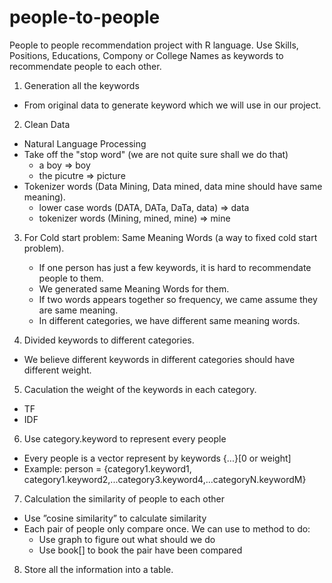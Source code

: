 # people-to-people
People to people recommendation project with R language.
Use Skills, Positions, Educations, Compony or College Names as keywords to recommendate people to each other.

1. Generation all the keywords
  - From original data to generate keyword which we will use in our project. 
2. Clean Data
  - Natural Language Processing
  - Take off the "stop word" (we are not quite sure shall we do that)
    + a boy => boy
    + the picutre => picture
  - Tokenizer words (Data Mining, Data mined, data mine should have same meaning).
    + lower case words (DATA, DATa, DaTa, data) => data
    + tokenizer words (Mining, mined, mine) => mine
3. For Cold start problem: Same Meaning Words (a way to fixed cold start problem).
    + If one person has just a few keywords, it is hard to recommendate people to them.
    + We generated same Meaning Words for them.
    + If two words appears together so frequency, we came assume they are same meaning.
    + In different categories, we have different same meaning words.

4. Divided keywords to different categories.
  - We believe different keywords in different categories should have different weight.

5. Caculation the weight of the keywords in each category.
  - TF
  - IDF

6. Use category.keyword to represent every people
  - Every people is a vector represent by keywords {...}[0 or weight]
  - Example: person = {category1.keyword1, category1.keyword2,...category3.keyword4,...categoryN.keywordM}

7. Calculation the similarity of people to each other
  - Use ”cosine similarity” to calculate similarity
  - Each pair of people only compare once. We can use to method to do:
    + Use graph to figure out what should we do
    + Use book[] to book the pair have been compared

8. Store all the information into a table.
